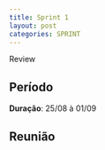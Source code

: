 ```yaml
---
title: Sprint 1
layout: post
categories: SPRINT
---
```

Review

## Período

**Duração**: 25/08 à 01/09

## Reunião
